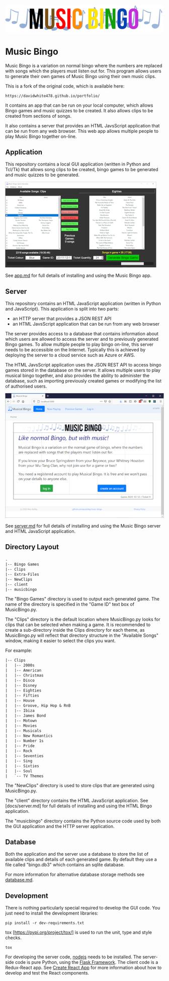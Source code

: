 ![Music Bingo Logo](docs/images/logo_banner.png?raw=true)

# Music Bingo

Music Bingo is a variation on normal bingo where the numbers are replaced
with songs which the players must listen out for. This program allows
users to generate their own games of Music Bingo using their own music
clips.

This is a fork of the original code, which is available here:

    https://davidwhite478.github.io/portfolio/

It contains an app that can be run on your local computer, which allows
Bingo games and music quizzes to be created. It also allows clips to be
created from sections of songs.

It also contains a server that provides an HTML JavsScript application
that can be run from any web browser. This web app allows multiple people
to play Music Bingo together on-line.

## Application

This repository contains a local GUI application (written in Python and
Tcl/Tk) that allows song clips to be created, bingo games to be generated
and music quizzes to be generated.

![Image of GUI application](docs/images/app.png?raw=true)

See [app.md](docs/app.md) for full details of installing and using the Music
Bingo app.

## Server

This repository contains an HTML JavaScript application (written in Python and
JavaScript). This application is split into two parts:

* an HTTP server that provides a JSON REST API
* an HTML JavsScript application that can be run from any web browser

The server provides access to a database that contains information about which
users are allowed to access the server and to previously generated Bingo games.
To allow multiple people to play bingo on-line, this server needs to be accessible
on the Internet. Typically this is achieved by deploying the server to a cloud
service such as Azure or AWS.

The HTML JavsScript application uses the JSON REST API to access bingo games
stored in the database on the server. It allows multiple users to play musical
bingo together, and also provides the ability to administer the database, such as
importing previously created games or modifying the list of authorised users.

![Image of HTML application](docs/images/server_login.png?raw=true)

See [server.md](docs/server.md) for full details of installing and using the Music
Bingo server and HTML JavaScript application.

## Directory Layout

    .
    |-- Bingo Games
    |-- Clips
    |-- Extra-Files
    |-- NewClips
    |-- client
    |-- musicbingo

The "Bingo Games" directory is used to output each generated game. The name
of the directory is specified in the "Game ID" text box of MusicBingo.py.

The "Clips" directory is the default location where MusicBingo.py looks for
clips that can be selected when making a game. It is recommended to create a
sub-directory inside the Clips directory for each theme, as MusicBingo.py will
reflect that directory structure in the "Available Songs" window, making it
easier to select the clips you want.

For example:

    |-- Clips
    |   |-- 2000s
    |   |-- American
    |   |-- Christmas
    |   |-- Disco
    |   |-- Disney
    |   |-- Eighties
    |   |-- Fifties
    |   |-- House
    |   |-- Groove, Hip Hop & RnB
    |   |-- Ibiza
    |   |-- James Bond
    |   |-- Motown
    |   |-- Movies
    |   |-- Musicals
    |   |-- New Romantics
    |   |-- Number 1s
    |   |-- Pride
    |   |-- Rock
    |   |-- Seventies
    |   |-- Sing
    |   |-- Sixties
    |   |-- Soul
    |   `-- TV Themes


The "NewClips" directory is used to store clips that are generated using
MusicBingo.py.

The "client" directory contains the HTML JavaScript application. See
[docs/server.md] for full details of installing and using the HTML
Bingo application.

The "musicbingo" directory contains the Python source code used by both
the GUI application and the HTTP server application.

## Database

Both the application and the server use a database to store the list of
available clips and details of each generated game. By default they use
a file called "bingo.db3" which contains an sqlite database.

For more information for alternative database storage methods see
[database.md](docs/database.md).

## Development

There is nothing particularly special required to develop the GUI code. You
just need to install the development libraries:

    pip install -r dev-requirements.txt

tox [https://pypi.org/project/tox/] is used to run the unit, type and style
checks.

    tox


For developing the server code, [nodejs](https://nodejs.org/en/) needs to
be installed. The server-side code is pure Python, using the
[Flask Framework](https://flask.palletsprojects.com/en/1.1.x/). The client
code is a Redux-React app.  See [Create React App](https://create-react-app.dev/)
for more information about how to develop and test the React components.
